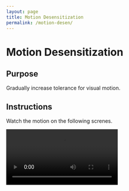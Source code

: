 ```yaml
---
layout: page
title: Motion Desensitization
permalink: /motion-desen/
---
```



<h1 class="title">Motion Desensitization</h1>

<div class="video-container">

<h2 class="subtitle">Purpose</h2>
<p class="intro-text">Gradually increase tolerance for visual motion.</p>

<h2 class="subtitle">Instructions</h2>
<p class="intro-text">Watch the motion on the following screnes.</p>

<video controls>
    <source src="../videos/motion-desen-video.mp4" type="video/mp4">
    Your browser does not support the video tag.
</video>

</div>